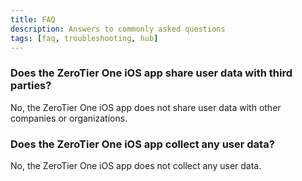 ```yaml
---
title: FAQ
description: Answers to commonly asked questions
tags: [faq, troubleshooting, hub]
---
```


### Does the ZeroTier One iOS app share user data with third parties?

No, the ZeroTier One iOS app does not share user data with other companies or organizations.

### Does the ZeroTier One iOS app collect any user data?

No, the ZeroTier One iOS app does not collect any user data.
